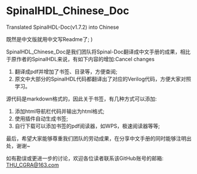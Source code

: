 # SpinalHDL_Chinese_Doc
Translated SpinalHDL-Doc(v1.7.2) into Chinese

既然是中文版就用中文写Readme了; )

SpinalHDL_Chinese_Doc是我们团队将Spinal-Doc翻译成中文手册的成果，相比于原作者的SpinalHDL来说，有如下内容的增加:Cancel changes

1. 翻译成pdf并增加了书签、目录等，方便查阅;
2. 原文中大部分的SpinalHDL代码都翻译出了对应的Verilog代码，方便大家对照学习。

源代码是markdown格式的，因此关于书签，有几种方式可以添加:

1. 添加html导航栏代码并输出为html格式;
2. 使用插件自动生成书签;
3. 自行下载可以添加书签的pdf阅读器，如WPS，极速阅读器等等;

最后，希望大家能够尊重我们团队的劳动成果，在分享中文手册的同时能够注明出处，谢谢~

如有勘误或更进一步的讨论，欢迎各位读者联系该GitHub账号的邮箱:
THU_CGRA@163.com
